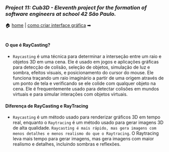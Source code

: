 ### _Project 11: Cub3D - Eleventh project for the formation of software engineers at school 42 São Paulo._

🏠 [home](https://github.com/Vinicius-Santoro/42-formation-lvl2-10.net_pratice) | 
[como criar interface gráfica](https://github.com/Vinicius-Santoro/42-formation-lvl2-10.net_pratice/blob/main/readmes/level02.md) ➡

<h1></h1>

#### O que é RayCasting?

- `Raycasting` é uma técnica para determinar a interseção entre um raio e objetos 3D em uma cena. Ele é usado em jogos e aplicações gráficas para detecção de colisão, seleção de objetos, simulação de luz e sombra, efeitos visuais, e posicionamento do cursor do mouse. Ele funciona traçando um raio imaginário a partir de uma origem através de um ponto de tela e verificando se ele colide com qualquer objeto na cena. Ele é frequentemente usado para detectar colisões em mundos virtuais e para simular interações com objetos virtuais.

#### Diferença de RayCasting e RayTracing

- `Raycasting` é um método usado para renderizar gráficos 3D em tempo real, enquanto o `Raytracing` é um método usado para gerar imagens 3D de alta qualidade. `Raycasting é mais rápido, mas gera imagens com menos detalhes e menos realismo do que o Raytracing`. O Raytracing leva mais tempo para gerar imagens, mas gera imagens com maior realismo e detalhes, incluindo sombras e reflexões.